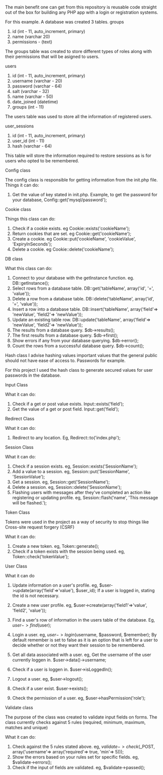 The main benefit one can get from this repository is reusable code straight out of the box for building any PHP app with a login or registration systems.  


For this example. 
A database was created 3 tables.
groups
1. id (int - 11, auto_increment, primary) 
2. name (varchar 20)
3. permissions - (text)

The groups table was created to store different types of roles along with their permissions that will be asigned to users.

users
1. id (int - 11, auto_increment, primary)
2. username (varchar - 20)
3. password (varchar - 64)
4. salt (varchar - 32)
5. name (varchar - 50)
6. date_joined (datetime)
7. groups (int - 11)

The users table was used to store all the information of registered users.

user_sessions 
1. id (int - 11, auto_increment, primary)
2. user_id (int - 11)
3. hash (varchar - 64)


This table will store the information required to restore sessions as is for users who opted to be remembered.

Config class

The config class is responsible for getting information from the init.php file. 
Things it can do:

1. Get the value of key stated in init.php. Example, to get the password for your database, Config::get('mysql/password');

Cookie class 

Things this class can do:

1. Check if a cookie exists. eg Cookie::exists('cookieName');
2. Return cookies that are set. eg Cookie::get('cookieName');
3. Create a cookie. eg Cookie::put('cookieName', 'cookieValue', 'ExpiryInSeconds');
4. Delete a cookie. eg Cookie::delete('cookieName');


DB class 

What this class can do:

1. Connect to your database with the getInstance function. eg. DB::getInstance();
2. Select rows from a database table. DB::get('tableName', array('id', '=', 'value'));
3. Delete a row from a database table. DB::delete('tableName', array('id', '=', 'value'));
4. Insert a row into a database table. DB::insert('tableName', array('field'=> 'newValue', 'field2'=> 'newValue'));
5. Update an existing table row. DB::update('tableName', array('field'=> 'newValue', 'field2'=> 'newValue'));
6. The results from a database query. $db->results();
7. The first results from a database query. $db->first();
8. Show errors if any from your database querying. $db->error();
9. Count the rows from a successful database query. $db->count();

Hash class
I advise hashing values important values that the general public should not have ease of access to. Passwords for example.

For this project I used the hash class to generate secured values for user passwords in the database.

Input Class

What it can do:

1. Check if a get or post value exists. Input::exists('field');
2. Get the value of a get or post field. Input::get('field');

Redirect Class

What it can do:

1. Redirect to any location. Eg, Redirect::to('index.php');

Session Class

What it can do:

1. Check if a session exists. eg, Session::exists('SessionName');
2. Add a value to a session. eg, Session::put('SessionName', 'SessionValue');
3. Get a session. eg, Session::get('SessionName');
4. Delete a session. eg, Session::delete('SessionName');
5. Flashing users with messages after they've completed an action like registering or updating profile. eg, Session::flash('name', 'This message will be flashed.');

Token Class

Tokens were used in the project as a way of security to stop things like Cross-site request forgery (CSRF)

What it can do:

1. Create a new token. eg, Token::generate();
2. Check if a token exists with the session being used. eg, Token::check('tokenValue');


User Class

What it can do

1. Update information on a user's profile. eg, $user->update(array('field'=>'value'), $user_id);
If a user is logged in, stating the id is not necessary.

2. Create a new user profile. eg, $user->create(array('field1'=>'value', 'field2', 'value'));
3. Find a user's row of information in the users table of the database. Eg, $user->find($user);
4. Login a user. eg, $user->login($username, $password, $remember); 
By default remember is set to false as it is an option that is left for a user to decide whether or not they want their session to be remembered.

5. Get all data associated with a user. eg, Get the username of the user currently loggen in. $user->data()->username; 
6. Check if a user is loggen in. $user->isLoggedIn();
7. Logout a user. eg, $user->logout();
8. Check if a user exist. $user->exists();
9. Check the permission of a user. eg, $user->hasPermission('role');

Validate class

The purpose of the class was created to validate input fields on forms. 
The class currently checks against 5 rules (required, minimum, maximum, matches and unique)

What it can do:

1. Check against the 5 rules stated above. eg, $validate->check($_POST, array('username'=> array('required'=> true, 'min'=> 5)));
2. Show the errors based on your rules set for specific fields. eg, $validate->errors();
3. Check if the input of fields are validated. eg, $validate->passed();
